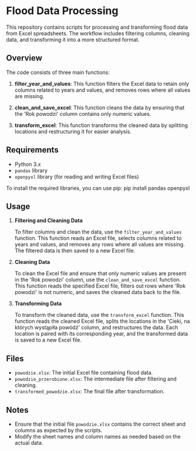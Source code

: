 # Flood Data Processing

This repository contains scripts for processing and transforming flood data from Excel spreadsheets. The workflow includes filtering columns, cleaning data, and transforming it into a more structured format. 

## Overview

The code consists of three main functions:

1. **filter_year_and_values**: This function filters the Excel data to retain only columns related to years and values, and removes rows where all values are missing.

2. **clean_and_save_excel**: This function cleans the data by ensuring that the 'Rok powodzi' column contains only numeric values.

3. **transform_excel**: This function transforms the cleaned data by splitting locations and restructuring it for easier analysis.

## Requirements

- Python 3.x
- `pandas` library
- `openpyxl` library (for reading and writing Excel files)

To install the required libraries, you can use pip:
pip install pandas openpyxl

## Usage

1. **Filtering and Cleaning Data**

   To filter columns and clean the data, use the `filter_year_and_values` function. This function reads an Excel file, selects columns related to years and values, and removes any rows where all values are missing. The filtered data is then saved to a new Excel file.

2. **Cleaning Data**

   To clean the Excel file and ensure that only numeric values are present in the 'Rok powodzi' column, use the `clean_and_save_excel` function. This function reads the specified Excel file, filters out rows where 'Rok powodzi' is not numeric, and saves the cleaned data back to the file.

3. **Transforming Data**

   To transform the cleaned data, use the `transform_excel` function. This function reads the cleaned Excel file, splits the locations in the 'Cieki, na których wystąpiła powódź' column, and restructures the data. Each location is paired with its corresponding year, and the transformed data is saved to a new Excel file.

## Files

- `powodzie.xlsx`: The initial Excel file containing flood data.
- `powodzie_przerobione.xlsx`: The intermediate file after filtering and cleaning.
- `transformed_powodzie.xlsx`: The final file after transformation.

## Notes

- Ensure that the initial file `powodzie.xlsx` contains the correct sheet and columns as expected by the scripts.
- Modify the sheet names and column names as needed based on the actual data.
